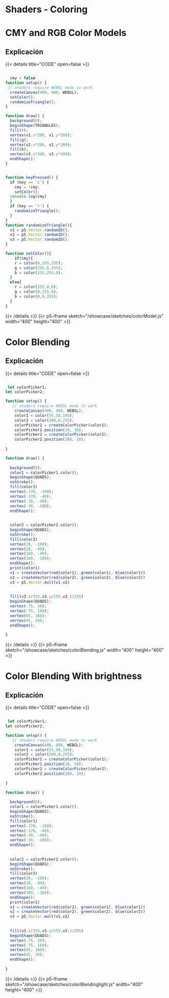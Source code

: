 # Shaders - Coloring
# CMY and RGB  Color Models

## Explicación



{{< details title="CODE" open=false >}}
```js

  cmy = false
function setup() {
 // shaders require WEBGL mode to work
  createCanvas(400, 400, WEBGL);
  setColor();
  randomizeTriangle();
}

function draw() {
  background(0);
  beginShape(TRIANGLES);
  fill(r);
  vertex(v1.x*200, v1.y*200);
  fill(g);
  vertex(v2.x*200, v2.y*200);
  fill(b);
  vertex(v3.x*200, v3.y*200);
  endShape();
}


function keyPressed() {
  if (key == 'c') {
    cmy = !cmy;
    setColor();
  console.log(cmy)
  }
  if (key == 'r') {
    randomizeTriangle();
  }
}
function randomizeTriangle(){
  v1 = p5.Vector.random2D();
  v2 = p5.Vector.random2D();
  v3 = p5.Vector.random2D();
}

function setColor(){
    if(cmy){
    r = color(0,255,255);
    g = color(255,0,255);
    b = color(255,255,0);
  }
  else{    
    r = color(255,0,0);
    g = color(0,255,0);
    b = color(0,0,255);
  }
}
```
  
{{< /details >}}
{{< p5-iframe sketch="/showcase/sketches/colorModel.js" width="400" height="400" >}}


# Color Blending

## Explicación



{{< details title="CODE" open=false >}}
```js

 let colorPicker1;
let colorPicker2;

function setup() {
   // shaders require WEBGL mode to work
    createCanvas(400, 400, WEBGL);
    color1 = color(55,58,164);
    color2 = color(200,0,255);
    colorPicker1 = createColorPicker(color1);
    colorPicker1.position(10, 10);  
    colorPicker2 = createColorPicker(color2);
    colorPicker2.position(200, 10);
  
}

function draw() {
  
  background(0);
  color1 = colorPicker1.color();
  beginShape(QUADS);
  noStroke();
  fill(color1)
  vertex(-170, -180);
  vertex(-170, -40);
  vertex(-30, -40);
  vertex(-30, -180);
  endShape();
  
  
  color2 = colorPicker2.color();
  beginShape(QUADS);
  noStroke();
  fill(color2)
  vertex(20, -180);
  vertex(20, -40);
  vertex(160, -40);
  vertex(160, -180);
  endShape();
  print(color1)
  v1 = createVector(red(color1), green(color1), blue(color1))
  v2 = createVector(red(color2), green(color2), blue(color2))
  v3 = p5.Vector.mult(v1,v2)
  
  
  fill(v3.x/255,v3.y/255,v3.z/255)
  beginShape(QUADS);
  vertex(-75, 20);
  vertex(-75, 160);
  vertex(65, 160);
  vertex(65, 20);
  endShape();
  
}
   ``` 
  
{{< /details >}}
{{< p5-iframe sketch="/showcase/sketches/colorBlending.js" width="400" height="400" >}}


# Color Blending With brightness

## Explicación



{{< details title="CODE" open=false >}}
```js

 let colorPicker1;
let colorPicker2;

function setup() {
   // shaders require WEBGL mode to work
    createCanvas(400, 400, WEBGL);
    color1 = color(55,58,164);
    color2 = color(200,0,255);
    colorPicker1 = createColorPicker(color1);
    colorPicker1.position(10, 10);  
    colorPicker2 = createColorPicker(color2);
    colorPicker2.position(200, 10);
  
}

function draw() {
  
  background(0);
  color1 = colorPicker1.color();
  beginShape(QUADS);
  noStroke();
  fill(color1)
  vertex(-170, -180);
  vertex(-170, -40);
  vertex(-30, -40);
  vertex(-30, -180);
  endShape();
  
  
  color2 = colorPicker2.color();
  beginShape(QUADS);
  noStroke();
  fill(color2)
  vertex(20, -180);
  vertex(20, -40);
  vertex(160, -40);
  vertex(160, -180);
  endShape();
  print(color1)
  v1 = createVector(red(color1), green(color1), blue(color1))
  v2 = createVector(red(color2), green(color2), blue(color2))
  v3 = p5.Vector.mult(v1,v2)
  
  
  fill(v3.x/255,v3.y/255,v3.z/255)
  beginShape(QUADS);
  vertex(-75, 20);
  vertex(-75, 160);
  vertex(65, 160);
  vertex(65, 20);
  endShape();
  
}
  ```  
  
{{< /details >}}
{{< p5-iframe sketch="/showcase/sketches/colorBlendinglight.js" width="400" height="400" >}} 